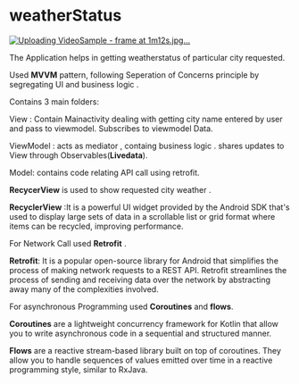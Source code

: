# weatherStatus

[![Uploading VideoSample - frame at 1m12s.jpg…]()](https://github.com/Krantig1999/weatherStatus/assets/138683908/41ac4164-c6bb-4ac4-b066-488cadbabcd8)

The Application helps in getting weatherstatus of particular city requested.

Used **MVVM** pattern, following  Seperation of Concerns principle by segregating UI and business logic .

Contains 3 main folders:

View : Contain Mainactivity dealing with getting city name entered by user and pass to viewmodel. Subscribes to viewmodel Data.

ViewModel : acts as mediator , containg business logic . shares updates to View through Observables(**Livedata**).

Model: contains code relating API call using retrofit.

**RecycerView** is used to show requested city weather .

**RecyclerView** :It is a powerful UI widget provided by the Android SDK that's used to display large sets of data in a scrollable list or grid format where items can be recycled, improving performance.


For Network Call used **Retrofit** .

**Retrofit**: It is a popular open-source library for Android that simplifies the process of making network requests to a REST API. Retrofit streamlines the process of sending and receiving data over the network by abstracting away many of the complexities involved.


For asynchronous Programming used **Coroutines** and **flows**.

**Coroutines** are a lightweight concurrency framework for Kotlin that allow you to write asynchronous code in a sequential and structured manner.

**Flows** are a reactive stream-based library built on top of coroutines. They allow you to handle sequences of values emitted over time in a reactive programming style, similar to RxJava.



